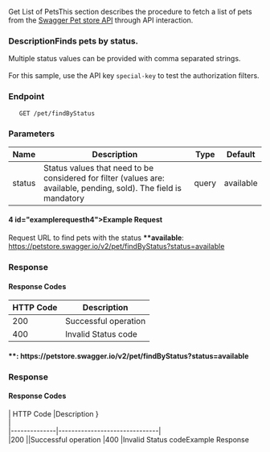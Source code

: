 <!DOCTYPE html>
<html>

<head>
  <meta charset="utf-8">
  <meta name="viewport" content="width=device-width, initial-scale=1.0">
  <title>PetStore</title>
  <link rel="stylesheet" href="https://stackedit.io/style.css" />
</head>

<body class="stackedit">
  <div class="stackedit__html">


  
  
  <title>PetStore</title>
  


  <div class="stackedit__html"><p>Get List of PetsThis section describes the procedure to fetch a list of pets from the  <a href="https://petstore.swagger.io/">Swagger Pet store API</a> through API interaction.</p>
</div><h3 id="descriptionfinds-pets-by-status.br">DescriptionFinds pets by status.<br></h3>
<p>Multiple status values can be provided with comma separated strings.<br><br>
For this sample, use the API key <code>special-key</code> to test the authorization filters.</p>
<h3 id="endpoint">Endpoint</h3>
<pre><code>   GET /pet/findByStatus
</code></pre>
<h3 id="parameters">Parameters</h3>
<table>
<thead>
<tr>
<th>Name</th>
<th>Description
</th><th>Type</th>
<th>Default</th>
</tr>
</thead>
<tbody>
<tr>
<td>status</td>
<td>Status values that need to be considered for filter (values are: available, pending, sold). The field is mandatory</td>
<td>query</td>
<td>available</td>
</tr>
</tbody>
</table><h4 id="example-requesth4">4 id="examplerequesth4"&gt;Example Request</h4>
<p>
Request URL to find pets with the status <strong>**available</strong>:<br>
<a href="https://petstore.swagger.io/v2/pet/findByStatus?status=available">https://petstore.swagger.io/v2/pet/findByStatus?status=available</a></p>
<h3 id="response">Response</h3>
<h4 id="response-codes">Response Codes</h4>
<table>
<thead>
<tr>
<th>HTTP Code</th>
<th>Description</th>
</tr>
</thead>
<tbody>
<tr>
<td>200</td>
<td>Successful operation</td>
</tr>
<tr>
<td>400</td>
<td>Invalid Status code</td>
</tr>
</tbody>
</table><h4 id="example-response">**: 
https://petstore.swagger.io/v2/pet/findByStatus?status=available
</h4><h3 id="response">Response</h3>
<h4 id="response-codes">Response Codes</h4>| HTTP Code       |Description    }<br>
|<br>
|--------------|-------------------------------|<br>
|200    
||Successful operation
|400           |Invalid Status codeExample Response


</div>
</body>

</html>
